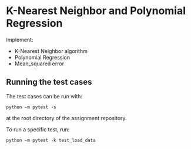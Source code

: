 # K-Nearest Neighbor and Polynomial Regression
Implement:
- K-Nearest Neighbor algorithm
- Polynomial Regression 
- Mean_squared error

## Running the test cases

The test cases can be run with:

``python -m pytest -s``

at the root directory of the assignment repository.

To run a specific test, run:

``python -m pytest -k test_load_data``
